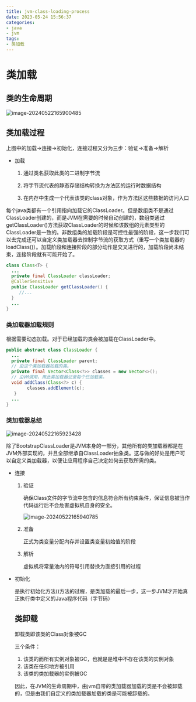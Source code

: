 ```yaml
---
title: jvm-class-loading-process
date: 2023-05-24 15:56:37
categories:
- java
- jvm
tags:
- 类加载
---
```


# 类加载

## 类的生命周期

![image-20240522165900485](https://web-mhe.oss-cn-beijing.aliyuncs.com/hexo/image-20240522165900485.png)



## 类加载过程

上图中的加载->连接->初始化，连接过程又分为三步：验证->准备->解析

- 加载

  1. 通过类名获取此类的二进制字节流

  2. 将字节流代表的静态存储结构转换为方法区的运行时数据结构

  3. 在内存中生成一个代表该类的class对象，作为方法区这些数据的访问入口
  

每个java类都有一个引用指向加载它的ClassLoader。但是数组类不是通过ClassLoader创建的，而是JVM在需要的时候自动创建的，数组类通过getClassLoader()方法获取ClassLoader的时候和该数组的元素类型的ClassLoader是一致的。非数组类的加载阶段是可控性最强的阶段，这一步我们可以去完成还可以自定义类加载器去控制字节流的获取方式（重写一个类加载器的loadClass()）。加载阶段和连接阶段的部分动作是交叉进行的，加载阶段尚未结束，连接阶段就有可能开始了。

```java
class Class<T> {
  ...
  private final ClassLoader classLoader;
  @CallerSensitive
  public ClassLoader getClassLoader() {
     //...
  }
  ...
}
```

### 类加载器加载规则

根据需要动态加载。对于已经加载的类会被加载在ClassLoader中。

```java
public abstract class ClassLoader {
  ...
  private final ClassLoader parent;
  // 由这个类加载器加载的类。
  private final Vector<Class<?>> classes = new Vector<>();
  // 由VM调用，用此类加载器记录每个已加载类。
  void addClass(Class<?> c) {
        classes.addElement(c);
   }
  ...
}
```

### 类加载器总结

![image-20240522165923428](https://web-mhe.oss-cn-beijing.aliyuncs.com/hexo/image-20240522165923428.png)

除了BootstrapClassLoader是JVM本身的一部分，其他所有的类加载器都是在JVM外部实现的，并且全部继承自ClassLoader抽象类。这与做的好处是用户可以自定义类加载器，以便让应用程序自己决定如何去获取所需的类。



- 连接

  1. 验证

     确保Class文件的字节流中包含的信息符合所有约束条件，保证信息被当作代码运行后不会危害虚拟机自身的安全。

     ![image-20240522165940785](https://web-mhe.oss-cn-beijing.aliyuncs.com/hexo/image-20240522165940785.png)

  2. 准备
  
     正式为类变量分配内存并设置类变量初始值的阶段
  
  3. 解析
  
     虚拟机将常量池内的符号引用替换为直接引用的过程

- 初始化

  是执行初始化方法<clinit>()方法的过程，是类加载的最后一步，这一步JVM才开始真正执行类中定义的Java程序代码（字节码）

  ## 类卸载

  卸载类即该类的Class对象被GC

  三个条件：

  1. 该类的而所有实例对象被GC，也就是是堆中不存在该类的实例对象
  2. 该类在任何地方被引用
  3. 该类的类加载器的实例被GC

  因此，在JVM的生命周期中，由jvm自带的类加载器加载的类是不会被卸载的，但是由我们自定义的类加载器加载的类是可能被卸载的。
